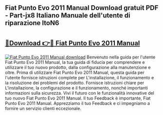 ## Fiat Punto Evo 2011 Manual Download gratuit PDF - Part-jx8 Italiano Manuale dell'utente di riparazione ltoN6

# <h2><a href="http://dfde2g.blite.top/?on=Fiat+Punto+Evo+2011+Manual">🔗Download 👉🔴 Fiat Punto Evo 2011 Manual</a></h2>

[![Fiat Punto Evo 2011 Manual download](https://i.imgur.com/lujVjoI.png)](http://dfde2g.blite.top/?on=Fiat+Punto+Evo+2011+Manual)
Benvenuto nella guida per l'utente Fiat Punto Evo 2011 Manual, la tua guida di fiducia per comprendere e utilizzare il tuo nuovo prodotto, dalla configurazione alla manutenzione e oltre. Prima di utilizzare Fiat Punto Evo 2011 Manual, questa guida per l'utente fornisce istruzioni complete per L'installazione, il funzionamento e la risoluzione dei problemi del prodotto. Fornisce istruzioni chiare per L'installazione, la configurazione e il funzionamento, nonché importanti informazioni sulla sicurezza. Vivi il futuro con le funzionalità innovative del tuo nuovo Fiat Punto Evo 2011 Manual. Il tuo Feedback è importante, Fiat Punto Evo 2011 Manual. Apprezziamo il tuo Feedback e ci impegniamo a fornire un servizio clienti eccezionale.

